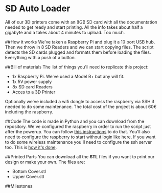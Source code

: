 # SD Auto Loader
All of our 3D printers come with an 8GB SD card with all the documentation needed to get ready and start printing.
All the info takes about half a gigabyte and a takes about 4 minutes to upload. Too much.

##How it works
We've taken a Raspberry Pi and plug it a 10 port USB hub. Then we throw in 8 SD Readers and we can start copying files.
The script detects the SD cards plugged and formats them before loading the files. Everything with a push of a button.

##Bill of materials
The list of things you'll need to replicate this project:
* 1x Raspberry Pi. We've used a Model B+ but any will fit. 
* 1x 5V power supply
* 8x SD card Readers
* Acces to a 3D Printer

Optionally we've included a wifi dongle to access the raspberry via SSH if needed to do some maintenance.
The total cost of the project is about 60€ including the raspberry.

##Code
The code is made in Python and you can download from the repository. We've configured the raspberry in order to run the script just after the powerup. You can follow [this instructions](http://www.raspberry-projects.com/pi/pi-operating-systems/raspbian/auto-running-programs) to do that.
You'll also need to configure the raspberry to start without login like [here](http://stackoverflow.com/questions/17830333/start-raspberry-pi-without-login).
If you want to do some wireless maintenance you'll need to configure the ssh server too. This is [how it's done](https://www.raspberrypi.org/documentation/remote-access/ssh/).

##Printed Parts
You can download all the **STL** files if you want to print our design or make your own.
The files are: 
* Bottom Cover.stl
* Upper Cover.stl


##Milestones






